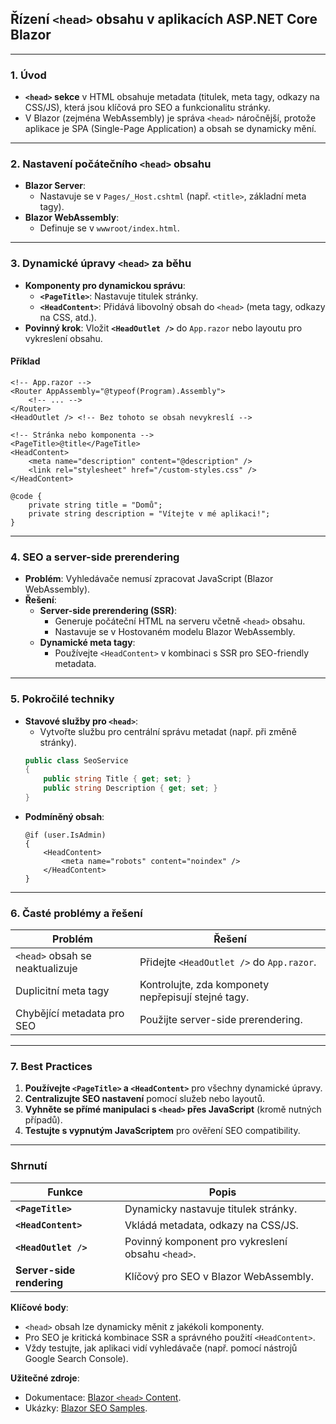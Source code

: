 
## **Řízení `<head>` obsahu v aplikacích ASP.NET Core Blazor**  

---

### **1. Úvod**  

- **`<head>` sekce** v HTML obsahuje metadata (titulek, meta tagy, odkazy na CSS/JS), která jsou klíčová pro SEO a funkcionalitu stránky.  
- V Blazor (zejména WebAssembly) je správa `<head>` náročnější, protože aplikace je SPA (Single-Page Application) a obsah se dynamicky mění.  

---

### **2. Nastavení počátečního `<head>` obsahu**  

- **Blazor Server**:  
  - Nastavuje se v `Pages/_Host.cshtml` (např. `<title>`, základní meta tagy).  
- **Blazor WebAssembly**:  
  - Definuje se v `wwwroot/index.html`.  

---

### **3. Dynamické úpravy `<head>` za běhu**  

- **Komponenty pro dynamickou správu**:  
  - **`<PageTitle>`**: Nastavuje titulek stránky.  
  - **`<HeadContent>`**: Přidává libovolný obsah do `<head>` (meta tagy, odkazy na CSS, atd.).  
- **Povinný krok**: Vložit **`<HeadOutlet />`** do `App.razor` nebo layoutu pro vykreslení obsahu.  

#### **Příklad**  

```razor  
<!-- App.razor -->  
<Router AppAssembly="@typeof(Program).Assembly">  
    <!-- ... -->  
</Router>  
<HeadOutlet /> <!-- Bez tohoto se obsah nevykreslí -->  
```  

```razor  
<!-- Stránka nebo komponenta -->  
<PageTitle>@title</PageTitle>  
<HeadContent>  
    <meta name="description" content="@description" />  
    <link rel="stylesheet" href="/custom-styles.css" />  
</HeadContent>  

@code {  
    private string title = "Domů";  
    private string description = "Vítejte v mé aplikaci!";  
}  
```  

---

### **4. SEO a server-side prerendering**  

- **Problém**: Vyhledávače nemusí zpracovat JavaScript (Blazor WebAssembly).  
- **Řešení**:  
  - **Server-side prerendering (SSR)**:  
    - Generuje počáteční HTML na serveru včetně `<head>` obsahu.  
    - Nastavuje se v Hostovaném modelu Blazor WebAssembly.  
  - **Dynamické meta tagy**:  
    - Používejte `<HeadContent>` v kombinaci s SSR pro SEO-friendly metadata.  

---

### **5. Pokročilé techniky**  

- **Stavové služby pro `<head>`**:  
  - Vytvořte službu pro centrální správu metadat (např. při změně stránky).  
  ```csharp  
  public class SeoService  
  {  
      public string Title { get; set; }  
      public string Description { get; set; }  
  }  
  ```  
- **Podmíněný obsah**:  
  ```razor  
  @if (user.IsAdmin)  
  {  
      <HeadContent>  
          <meta name="robots" content="noindex" />  
      </HeadContent>  
  }  
  ```  

---

### **6. Časté problémy a řešení**  

| **Problém**                          | **Řešení**                                 |  
|--------------------------------------|--------------------------------------------|  
| `<head>` obsah se neaktualizuje      | Přidejte `<HeadOutlet />` do `App.razor`. |  
| Duplicitní meta tagy                 | Kontrolujte, zda komponety nepřepisují stejné tagy. |  
| Chybějící metadata pro SEO          | Použijte server-side prerendering.         |  

---

### **7. Best Practices**  

1. **Používejte `<PageTitle>` a `<HeadContent>`** pro všechny dynamické úpravy.  
2. **Centralizujte SEO nastavení** pomocí služeb nebo layoutů.  
3. **Vyhněte se přímé manipulaci s `<head>` přes JavaScript** (kromě nutných případů).  
4. **Testujte s vypnutým JavaScriptem** pro ověření SEO compatibility.  

---

### **Shrnutí**  

| **Funkce**               | **Popis**                                                                 |  
|--------------------------|---------------------------------------------------------------------------|  
| **`<PageTitle>`**         | Dynamicky nastavuje titulek stránky.                                      |  
| **`<HeadContent>`**       | Vkládá metadata, odkazy na CSS/JS.                                        |  
| **`<HeadOutlet />`**      | Povinný komponent pro vykreslení obsahu `<head>`.                         |  
| **Server-side rendering** | Klíčový pro SEO v Blazor WebAssembly.                                     |  

**Klíčové body**:  
- `<head>` obsah lze dynamicky měnit z jakékoli komponenty.  
- Pro SEO je kritická kombinace SSR a správného použití `<HeadContent>`.  
- Vždy testujte, jak aplikaci vidí vyhledávače (např. pomocí nástrojů Google Search Console).  

**Užitečné zdroje**:  
- Dokumentace: [Blazor `<head>` Content](https://learn.microsoft.com/cs-cz/aspnet/core/blazor/components/control-head-content).  
- Ukázky: [Blazor SEO Samples](https://github.com/dotnet/blazor-samples).
